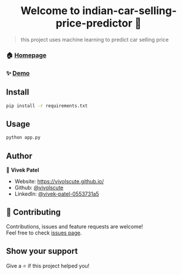 <h1 align="center">Welcome to indian-car-selling-price-predictor 👋</h1>
<p>
</p>

> this project uses machine learning to predict car selling price

### 🏠 [Homepage](http://dealer-price-predictor.herokuapp.com/)

### ✨ [Demo](http://dealer-price-predictor.herokuapp.com/)

## Install

```sh
pip install -r requirements.txt
```

## Usage

```sh
python app.py
```

## Author

👤 **Vivek Patel**

* Website: https://vivolscute.github.io/
* Github: [@vivolscute](https://github.com/vivolscute)
* LinkedIn: [@vivek-patel-0553731a5](https://linkedin.com/in/vivek-patel-0553731a5)

## 🤝 Contributing

Contributions, issues and feature requests are welcome!<br />Feel free to check [issues page](https://github.com/vivolscute/indian-car-selling-price-predictor/issues). 

## Show your support

Give a ⭐️ if this project helped you!
